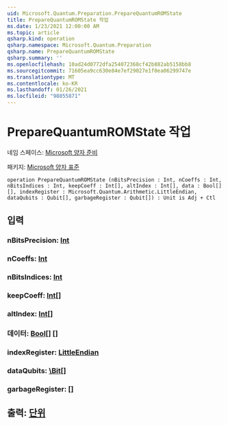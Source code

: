 ```yaml
---
uid: Microsoft.Quantum.Preparation.PrepareQuantumROMState
title: PrepareQuantumROMState 작업
ms.date: 1/23/2021 12:00:00 AM
ms.topic: article
qsharp.kind: operation
qsharp.namespace: Microsoft.Quantum.Preparation
qsharp.name: PrepareQuantumROMState
qsharp.summary: ''
ms.openlocfilehash: 10ad24d0772dfa254072368cf42b882ab5158bb8
ms.sourcegitcommit: 71605ea9cc630e84e7ef29027e1f0ea06299747e
ms.translationtype: MT
ms.contentlocale: ko-KR
ms.lasthandoff: 01/26/2021
ms.locfileid: "98855871"
---
```

# <a name="preparequantumromstate-operation"></a>PrepareQuantumROMState 작업

네임 스페이스: [Microsoft 양자 준비](xref:Microsoft.Quantum.Preparation)

패키지: [Microsoft 양자 표준](https://nuget.org/packages/Microsoft.Quantum.Standard)




```qsharp
operation PrepareQuantumROMState (nBitsPrecision : Int, nCoeffs : Int, nBitsIndices : Int, keepCoeff : Int[], altIndex : Int[], data : Bool[][], indexRegister : Microsoft.Quantum.Arithmetic.LittleEndian, dataQubits : Qubit[], garbageRegister : Qubit[]) : Unit is Adj + Ctl
```


## <a name="input"></a>입력

### <a name="nbitsprecision--int"></a>nBitsPrecision: [Int](xref:microsoft.quantum.lang-ref.int)




### <a name="ncoeffs--int"></a>nCoeffs: [Int](xref:microsoft.quantum.lang-ref.int)




### <a name="nbitsindices--int"></a>nBitsIndices: [Int](xref:microsoft.quantum.lang-ref.int)




### <a name="keepcoeff--int"></a>keepCoeff: [Int](xref:microsoft.quantum.lang-ref.int)[]




### <a name="altindex--int"></a>altIndex: [Int](xref:microsoft.quantum.lang-ref.int)[]




### <a name="data--bool"></a>데이터: [Bool](xref:microsoft.quantum.lang-ref.bool)[] []




### <a name="indexregister--littleendian"></a>indexRegister: [LittleEndian](xref:Microsoft.Quantum.Arithmetic.LittleEndian)




### <a name="dataqubits--qubit"></a>dataQubits: [\Bit](xref:microsoft.quantum.lang-ref.qubit)[]




### <a name="garbageregister--qubit"></a>garbageRegister: [](xref:microsoft.quantum.lang-ref.qubit)[]





## <a name="output--unit"></a>출력: [단위](xref:microsoft.quantum.lang-ref.unit)


